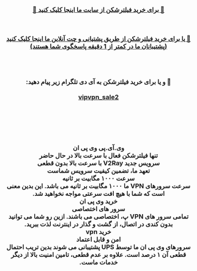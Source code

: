 <div id="vip" dir="rtl"> <center> <h3 > <b> 
<a  target="_blank" href="https://vip-vpn4j.site/"> 🔗 برای خرید فیلترشکن از سایت ما اینجا کلیک کنید 🚀
 </a>
 
  <br>  <br> 
<a href="https://go.crisp.chat/chat/embed/?website_id=706d39d2-b7e8-42c8-9977-3a228ff825c4"   target="_blank"> 
  🔗 یا برای خرید فیلترشکن از طریق پشتیانی و چت آنلاین ما اینجا کلیک کنید (پشتیبانان ما در کمتر از 1 دقیقه پاسخگوی شما هستند)

</a>
 <br>  <br> 
   
  🔵 و یا برای خرید فیلترشکن به آی دی تلگرام زیر پیام دهید:
  <br> <br> 
<a href="https://t.me/vipvpn_sale2"  target="_blank">vipvpn_sale2</a>

  <br> <br> <br> <br> 

وی.آی.پی وی پی ان
<br> 
تنها فیلترشکن فعال با سرعت بالا در حال حاضر
<br> 
  سرویس جدید V2Ray با سرعت بالا بدون قطعی
<br> 
تعهد ما، تضمین کیفیت سرویس شماست
<br> 
سرعت ۱۰۰۰ مگابیت بر ثانیه<br> 
سرعت سرورهای VPN ما ۱۰۰۰ مگابیت بر ثانیه می باشد. این بدین معنی است که شما با هیچ افت سرعتی مواجه نخواهید شد.
<br> 
خرید وی پی ان
<br> 
سرور های اختصاصی<br> 
تمامی سرور های VPN پ، اختصاصی می باشند. ازین رو شما می توانید بدون کندی در اتصال، از گشت و گذار در اینترنت لذت ببرید.
<br> 
خرید vpn
<br> 
امن و قابل اعتماد<br> 
سرورهای وی پی ان ما توسط UPS پشتیبانی می شوند بدین تریب احتمال قطعی آن ۱ درصد است. علاوه بر عدم قطعی، تامین امنیت بالا از دیگر خدمات ماست.


<br> 



</b>  </h3> </center>
</div>
